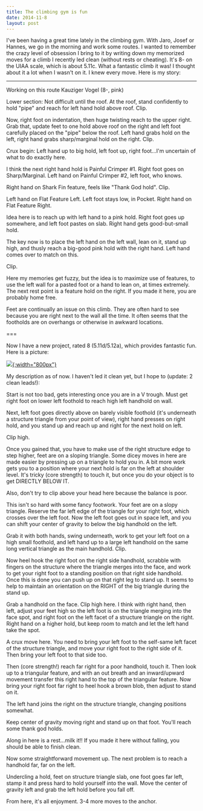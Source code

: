 ```yaml
---
title: The climbing gym is fun
date: 2014-11-8
layout: post
---
```


I've been having a great time lately in the climbing gym. With Jaro, Josef or
Hannes, we go in the morning and work some routes. I wanted to remember the
crazy level of obsession I bring to it by writing down my memorized moves for a
climb I recently led clean (without rests or cheating). It's 8- on the UIAA
scale, which is about 5.11c. What a fantastic climb it was! I thought about it a
lot when I wasn't on it. I knew every move. Here is my story:

---

Working on this route Kauziger Vogel (8-, pink)

Lower section: Not difficult until the roof. At the roof, stand confidently to
hold "pipe" and reach for left hand hold above roof. Clip.

Now, right foot on indentation, then huge twisting reach to the upper
right. Grab that, update feet to one hold above roof on the right and left foot
carefully placed on the "pipe" below the roof. Left hand grabs hold on the left,
right hand grabs sharp/marginal hold on the right. Clip.

Crux begin: Left hand up to big hold, left foot up, right foot...I'm uncertain
of what to do exactly here.

I think the next right hand hold is Painful Crimper #1. Right foot goes on
Sharp/Marginal. Left hand on Painful Crimper #2, left foot, who knows.

Right hand on Shark Fin feature, feels like "Thank God hold". Clip.

Left hand on Flat Feature Left. Left foot stays low, in Pocket. Right hand on
Flat Feature Right.

Idea here is to reach up with left hand to a pink hold. Right foot goes up
somewhere, and left foot pastes on slab. Right hand gets good-but-small hold.

The key now is to place the left hand on the left wall, lean on it, stand up
high, and thusly reach a big-good pink hold with the right hand. Left hand comes
over to match on this.

Clip.

Here my memories get fuzzy, but the idea is to maximize use of features, to use
the left wall for a pasted foot or a hand to lean on, at times extremely. The
next rest point is a feature hold on the right. If you made it here, you are
probably home free.

Feet are continually an issue on this climb. They are often hard to see because
you are right next to the wall all the time. It often seems that the footholds
are on overhangs or otherwise in awkward locations.

===

Now I have a new project, rated 8 (5.11d/5.12a), which provides fantastic
fun. Here is a picture:

[![](/images/lowlook.jpg){:width="800px"}](/images/lowlook.jpg)

My description as of now. I haven't led it clean yet, but I hope to
(update: 2 clean leads!):

Start is not too bad, gets interesting once you are in a V trough. Must get
right foot on lower left foothold to reach high left handhold on wall.

Next, left foot goes directly above on barely visible foothold (it's underneath
a structure triangle from your point of view), right hand presses on right hold,
and you stand up and reach up and right for the next hold on left.

Clip high.

Once you gained that, you have to make use of the right structure edge to step
higher, feet are on a sloping triangle. Some dicey moves in here are made easier
by pressing up on a triangle to hold you in. A bit more work gets you to a position
where your next hold is far on the left at shoulder level. It's tricky (core
strength) to touch it, but once you do your object is to get DIRECTLY BELOW IT.

Also, don't try to clip above your head here because the balance is poor.

This isn't so hard with some fancy footwork. Your feet are on a slopy
triangle. Reserve the far left edge of the triangle for your right foot, which
crosses over the left foot. Now the left foot goes out in space left, and you
can shift your center of gravity to below the big handhold on the left.

Grab it with both hands, swing underneath, work to get your left foot on a high
small foothold, and left hand up to a large left handhold on the same long
vertical triangle as the main handhold. Clip.

Now heel hook the right foot on the right side handhold, scrabble with fingers
on the structure where the triangle merges into the face, and work to get your
right foot to a standing position on that right side handhold. Once this is done
you can push up on that right leg to stand up. It seems to help to maintain an
orientation on the RIGHT of the big triangle during the stand up.

Grab a handhold on the face. Clip high here. I think with right hand, then left,
adjust your feet high so the left foot is on the triangle merging into the face
spot, and right foot on the left facet of a structure triangle on the
right. Right hand on a higher hold, but keep room to match and let the left hand
take the spot.

A crux move here. You need to bring your left foot to the self-same left facet
of the structure triangle, and move your right foot to the right side of
it. Then bring your left foot to that side too.

Then (core strength!) reach far right for a poor handhold, touch it. Then look
up to a triangular feature, and with an out breath and an inward/upward movement
transfer this right hand to the top of the triangular feature. 
Now bring your right foot far right to heel hook a brown blob, then adjust to
stand on it.

The left hand joins the right on the structure triangle, changing positions somewhat.

Keep center of gravity moving right and stand up on that foot. You'll reach some
thank god holds.

Along in here is a rest...milk it!! If you made it here without falling, you
should be able to finish clean.

Now some straightforward movement up. The next problem is to reach a handhold
far, far on the left.

Undercling a hold, feet on structure triangle slab, one foot goes far left,
stamp it and press hard to hold yourself into the wall. Move the center of
gravity left and grab the left hold before you fall off.

From here, it's all enjoyment. 3-4 more moves to the anchor.
